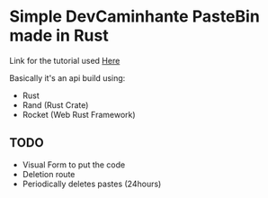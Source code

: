 # Simple DevCaminhante PasteBin made in Rust

Link for the tutorial used 
[Here](https://rocket.rs/v0.5/guide/pastebin-tutorial/)

Basically it's an api build using:
- Rust 
- Rand (Rust Crate)
- Rocket (Web Rust Framework)


## TODO
- Visual Form to put the code  
- Deletion route  
-  Periodically deletes pastes (24hours)